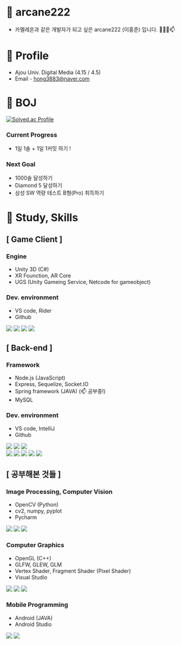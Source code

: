 # 🌱 arcane222
 - 카멜레온과 같은 개발자가 되고 싶은 arcane222 (이홍준) 입니다. 👀👋🌱📫

# 📌 Profile
 - Ajou Univ. Digital Media (4.15 / 4.5)
 - Email - hong3883@naver.com

# 📌 BOJ
  [![Solved.ac Profile](http://mazassumnida.wtf/api/v2/generate_badge?boj=arcane22)](https://solved.ac/arcane22/)
  
### Current Progress
 - 1일 1솔 + 1일 1커밋 하기 !

### Next Goal
 - 1000솔 달성하기 
 - Diamond 5 달성하기
 - 삼성 SW 역량 테스트 B형(Pro) 취득하기

# 📌 Study, Skills

## [ Game Client ]
### Engine
- Unity 3D (C#)
- XR Founction, AR Core
- UGS (Unity Gameing Service, Netcode for gameobject)

### Dev. environment
- VS code, Rider
- Github

<img src="https://img.shields.io/badge/Unity-000000?style=flat&logo=Unity&logoColor=white"> <img src="https://img.shields.io/badge/VS code-007ACC?style=flat&logo=Visual Studio Code&logoColor=white"> <img src="https://img.shields.io/badge/Rider-000000?style=flat&logo=Rider&logoColor=white"> <img src="https://img.shields.io/badge/Github-181717?style=flat&logo=GitHub&logoColor=white">

## [ Back-end ]
### Framework
 - Node.js (JavaScript)
 - Express, Sequelize, Socket.IO
 - Spring framework (JAVA) (📫 공부중!)
 - MySQL

### Dev. environment
 - VS code, IntelliJ
 - Github

<img src="https://img.shields.io/badge/Node.js-339933?style=flat&logo=Node.js&logoColor=white"> <img src="https://img.shields.io/badge/Sequelize-52B0E7?style=flat&logo=Sequelize&logoColor=white"> <img src="https://img.shields.io/badge/Socket.IO-010101?style=flat&logo=Socket.io&logoColor=white">
<br>
<img src="https://img.shields.io/badge/Java-007396?style=flat&logo=Java&logoColor=white"> <img src="https://img.shields.io/badge/Spring-6DB33F?style=flat&logo=Spring&logoColor=white"> <img src="https://img.shields.io/badge/Spring-6DB33F?style=flat&logo=Spring&logoColor=white"> <img src="https://img.shields.io/badge/Spring Boot-6DB33F?style=flat&logo=Spring Boot&logoColor=white"> <img src="https://img.shields.io/badge/MySQL-4479A1?style=flat&logo=MySQL&logoColor=white">

## [ 공부해본 것들 ]
### Image Processing, Computer Vision
 - OpenCV (Python) 
 - cv2, numpy, pyplot
 - Pycharm

<img src="https://img.shields.io/badge/OpenCV-5C3EE8?style=flat&logo=OpenCV&logoColor=white"> <img src="https://img.shields.io/badge/Python-3776AB?style=flat&logo=Python&logoColor=white"> <img src="https://img.shields.io/badge/PyCharm-000000?style=flat&logo=PyCharm&logoColor=white">

### Computer Graphics
 - OpenGL (C++) 
 - GLFW, GLEW, GLM
 - Vertex Shader, Fragment Shader (Pixel Shader)
 - Visual Studio

<img src="https://img.shields.io/badge/OpenGL-5586A4?style=flat&logo=OpenGL&logoColor=white"> <img src="https://img.shields.io/badge/Sequelize-52B0E7?style=flat&logo=Sequelize&logoColor=white"> <img src="https://img.shields.io/badge/Visual Studio-5C2D91?style=flat&logo=Visual Studio&logoColor=white">

 ### Mobile Programming
  - Android (JAVA)
  - Android Studio

<img src="https://img.shields.io/badge/Android-3DDC84?style=flat&logo=Android&logoColor=white"> <img src="https://img.shields.io/badge/Android Studio-3DDC84?style=flat&logo=Android Studio&logoColor=white">
